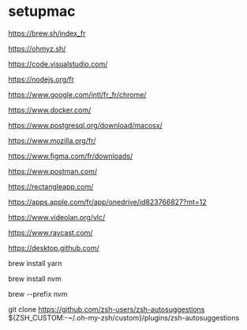 # setupmac

https://brew.sh/index_fr

https://ohmyz.sh/

https://code.visualstudio.com/

https://nodejs.org/fr

https://www.google.com/intl/fr_fr/chrome/

https://www.docker.com/

https://www.postgresql.org/download/macosx/

https://www.mozilla.org/fr/

https://www.figma.com/fr/downloads/

https://www.postman.com/

https://rectangleapp.com/

https://apps.apple.com/fr/app/onedrive/id823766827?mt=12

https://www.videolan.org/vlc/

https://www.raycast.com/

https://desktop.github.com/

brew install yarn

brew install nvm

brew --prefix nvm

git clone https://github.com/zsh-users/zsh-autosuggestions ${ZSH_CUSTOM:-~/.oh-my-zsh/custom}/plugins/zsh-autosuggestions
